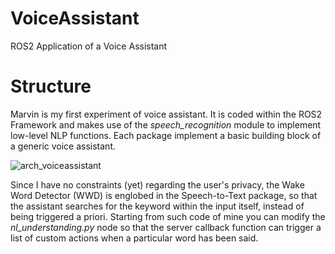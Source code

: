 # VoiceAssistant
ROS2 Application of a Voice Assistant

# Structure
Marvin is my first experiment of voice assistant. It is coded within the ROS2 Framework and makes use of the *speech_recognition* module to implement low-level NLP functions. Each package implement a basic building block of a generic voice assistant.

![arch_voiceassistant](https://user-images.githubusercontent.com/58028470/200611846-c551197f-c919-47ff-adad-7f5150673839.png)

Since I have no constraints (yet) regarding the user's privacy, the Wake Word Detector (WWD) is englobed in the Speech-to-Text package, so that the assistant searches for the keyword within the input itself, instead of being triggered a priori.
Starting from such code of mine you can modify the *nl_understanding.py* node so that the server callback function can trigger a list of custom actions when a particular word has been said. 
